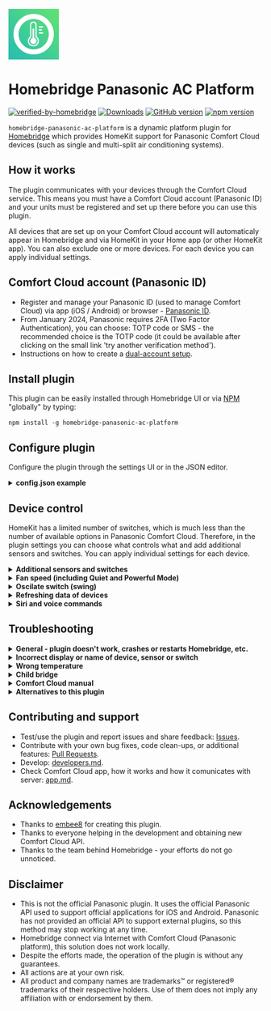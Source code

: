 <img src="https://github.com/homebridge-panasonic-ac-platform/homebridge-panasonic-ac-platform/blob/master/logo.png" width="100px"></img>

# Homebridge Panasonic AC Platform

[![verified-by-homebridge](https://badgen.net/badge/homebridge/verified/purple)](https://github.com/homebridge/homebridge/wiki/Verified-Plugins)
[![Downloads](https://img.shields.io/npm/dt/homebridge-panasonic-ac-platform)](https://www.npmjs.com/package/homebridge-panasonic-ac-platform)
[![GitHub version](https://img.shields.io/github/package-json/v/homebridge-panasonic-ac-platform/homebridge-panasonic-ac-platform?label=GitHub)](https://github.com/homebridge-panasonic-ac-platform/homebridge-panasonic-ac-platform/releases)
[![npm version](https://img.shields.io/npm/v/homebridge-panasonic-ac-platform?color=%23cb3837&label=npm)](https://www.npmjs.com/package/homebridge-panasonic-ac-platform)

`homebridge-panasonic-ac-platform` is a dynamic platform plugin for [Homebridge](https://homebridge.io) which provides HomeKit support for Panasonic Comfort Cloud devices (such as single and multi-split air conditioning systems).

## How it works
The plugin communicates with your devices through the Comfort Cloud service. This means you must have a Comfort Cloud account (Panasonic ID) and your units must be registered and set up there before you can use this plugin.

All devices that are set up on your Comfort Cloud account will automaticaly appear in Homebridge and via HomeKit in your Home app (or other HomeKit app). You can also exclude one or more devices. For each device you can apply individual settings. 

## Comfort Cloud account (Panasonic ID)

- Register and manage your Panasonic ID (used to manage Comfort Cloud) via app (iOS / Android) or browser -  [Panasonic ID](https://csapl.pcpf.panasonic.com).
- From January 2024, Panasonic requires 2FA (Two Factor Authentication), you can choose: TOTP code or SMS - the recommended choice is the TOTP code (it could be available after clicking on the small link 'try another verification method').
- Instructions on how to create a [dual-account setup](https://github.com/homebridge-panasonic-ac-platform/homebridge-panasonic-ac-platform/blob/master/docs/dual-account-setup.md).

## Install plugin

This plugin can be easily installed through Homebridge UI or via [NPM](https://www.npmjs.com/package/homebridge-panasonic-ac-platform) "globally" by typing:

    npm install -g homebridge-panasonic-ac-platform

## Configure plugin
Configure the plugin through the settings UI or in the JSON editor.


<details>
<summary><b>config.json example</b></summary>

```json
{
  "platforms": [
    {
      "platform": "Panasonic AC Platform",
      "name": "Homebridge Panasonic AC Platform",
      "email": "mail@example.com",
      "password": "********",
      "key2fa": "GVZCKT2LLBLV2QBXMFAWFXKFKU5EWL2H",
      "suppressOutgoingUpdates": false, 
      "logsLevel": 1,
      "devices": [
        {
            "name": "CS-Z50VKEW+4942673181",
            "excludeDevice": true,
            "minHeatingTemperature": 8,
            "exposeOutdoorTemp": false,
            "exposeNanoe": true,
            "exposeInsideCleaning": false,
            "exposeEcoNavi": false,
            "exposeDryMode": false,
            "exposeQuietMode": true,
            "exposePowerfulMode": false,
            "swingDefaultUD": "CENTER",
            "swingDefaultLR": "CENTER"
        },
        {
            "name": "Bedroom AC",
            "excludeDevice": false,
            "exposeOutdoorTemp": true,
            "exposeNanoe": false,
            "exposeInsideCleaning": true,
        },
      ]
    }
  ]
}
```
#### General

- `platform` (string): Tells Homebridge which platform this config belongs to. Leave as is.

- `name` (string): Name of the plugin displayed in Homebridge log and as plugin bridge name.

- `email` (string): The username of your Comfort Cloud (Panasonic ID) account.

- `password` (string): The password of your Comfort Cloud (Panasonic ID) account.

* `key2fa` (string): 
2FA key received from Panasonic (32 characters). Example: GVZCKT2LLBLV2QBXMFAWFXKFKU5EWL2H. Note: This field is currently not required to make this plugin work, but Panasonic already requires 2FA (code or SMS, recommended code) to log in to Comfort Cloud, so it may be required soon.

* `suppressOutgoingUpdates` (boolean):
When enabled, changes in the Home app will not be sent to Comfort Cloud. Useful for testing your installation without constantly switching the state of your AC.

* `overWriteVersion` (string):
Overwrite version - must be equal to newest Panasonic Comfort Cloud app version from App Store or Play Store. E.G: 1.21.1 .

* `logsLevel` (integer):
Logs level. 0 - only errors and important info, 1 - standard, 2 - all (including debug). Note: to see debug messages in logs it is also required to enable Debug in Homebridge Settings.

#### Individual for each device

* `name` (string):
Device name (as it is in Comfort Cloud account) or serial (E.G.: CS-Z50VKEW+2462503161). Devices names and serial numbers are displayed in Homebridge log after restart, names can be also found in Panasonic Comfort Cloud app, serial numbers can be also found on the stickers on the devices.

* `excludeDevice` (boolean):
Exclude device from Homebridge and HomeKit (it will stay in Comfort Cloud).

* `minHeatingTemperature` (integer):
The default heating temperature range is 16-30°C. Some Panasonic ACs have an additional heating mode for the range of 8-15°C. You can use this setting to adjust the minimum value. Leave it empty to use the default value.

* `exposeInsideTemp` (boolean):
When enabled it will create a virtual temperature sensor which will display the temperature from inside unit. This can be used for monitoring or automation purposes. Note: It is recomended to use external temperature sensor (not built-in in AC).

* `exposeOutdoorTemp` (boolean):
When enabled it will create a dummy temperature sensor which will display the temperature from outdoor unit. This can be used for monitoring or automation purposes. Note: It may be required for the device to be turned on to retrieve the current temperature from the outdoor unit.

* `exposePower` (boolean): When enabled it will create a switch to control Power (on/off).

* `exposeNanoe` (boolean): When enabled it will create a switch to control Nanoe.

* `exposeInsideCleaning` (boolean): When enabled it will create a switch to control Inside Cleaning.

* `exposeEcoNavi` (boolean): When enabled it will create a switch to control Eco Navi.

* `exposeEcoFunction` (boolean): When enabled it will create a switch to control Eco Function.

* `exposeCoolMode` (boolean): When enabled it will create a switch to control Cool Mode.
 
* `exposeHeayMode` (boolean): When enabled it will create a switch to control Heat Mode.
 
* `exposeDryMode` (boolean): When enabled it will create a switch to control Dry Mode.

* `exposeFanMode` (boolean): When enabled it will create a switch to control Fan Mode.

* `exposeNanoeStandAloneMode` (boolean): When enabled it will create a switch to control Nanoe Stand Alone Mode.

* `exposeQuietMode` (boolean): When enabled it will create a switch to control Quiet Mode. Quiet Mode can also be enabled by setting the speed slider (rotation) to 1.

* `exposePowerfulMode` (boolean): When enabled it will create a switch to control Powerful Mode. Powerful Mode can also be enabled by setting the speed slider (rotation) to 7.

* `exposeSwingUpDown` (boolean): When enabled it will create a switch to control Swing Up Down.

* `exposeSwingLeftRight` (boolean): When enabled it will create a switch to control Swing Left Right.

* `exposeFanSpeed` (boolean): When enabled it will create a switch to control Fan Speed. Value 0 will turn device off, value from 1 to 20 = speed 1, value from 21 to 40 = speed 2, value from 41 to 60 = speed 3, value from 61 to 80 = speed 4, value from 81 to 99 = speed 5 and value 100 = speed auto. Note: changing value will turn off Quiet / Powerful mode.

* `swingDefaultUD` (string):
Desired position of the Up-Down flaps when swing is switched off.

* `swingDefaultLR` (string):
Desired position of the Left-Right flaps when swing is switched off.


</details>

## Device control

HomeKit has a limited number of switches, which is much less than the number of available options in Panasonic Comfort Cloud. Therefore, in the plugin settings you can choose what controls what and add additional sensors and switches. You can apply individual settings for each device.

<details>
<summary><b>Additional sensors and switches</b></summary>
    
- Enable additional sensor for outdoor temp. and/or switches for: Nanoe, Inside Cleaning, Eco Navi, Cool Mode, Heat Mode, Dry Mode, Fan mode, Quiet Mode, Powerful Mode, Swing Up Down, Swing Left Right, Fan Speed, etc.
- Sensor / Switch will work only if device support this function.
- Some values can be changed only when device is turned on (E.G.: Quiet Mode, Powerful mode, Swing Up Down, Swing Left Right).
- These sensors / switches will be available in HomeKit, directly in your main device or in device / settings (wheel icon) / accessories. 
- If you add at least one sensor or switch, the appearance of the air conditioning in HomeKit will change to accessory group (rotation speed and swing will be available after entering the device / settings (wheel icon) / accessories / device / settings (wheel icon)). You can also use the option 'show as separate tiles' to separate the accessories.

</details>

<details>
<summary><b>Fan speed (including Quiet and Powerful Mode)</b></summary>

For the built-in slider (not additional), the following mapping applies:

| Home app slider position  | Comfort Cloud setting |
| ------------------------: | --------------------- |
| (leftmost) 0              | Device off            |
| 1                         | Quiet mode            |
| 2                         | Fan speed: 1          |
| 3                         | Fan speed: 2          |
| 4                         | Fan speed: 3          |
| 5                         | Fan speed: 4          |
| 6                         | Fan speed: 5          |
| 7                         | Powerful mode         |
| (rightmost) 8             | Auto                  |

</details>

<details>
<summary><b>Oscilate switch (swing)</b></summary>

- Activation of Oscilate switch from HomeKit will set swing to auto (for up-down and left-right).
- Deactivation of the Oscilate switch from HomeKit will set desired positions - you can set them in plugin config.
- When refreshing data, it will activate switch if at least one of the swing modes be enabled (up-down or left-right or both), otherwise it will be turned off.
- For more control you can add additional switches for up-down swing and left-right swing.
</details>

<details>
<summary><b>Refreshing data of devices</b></summary>

- The data is refreshed automatically: every 10 minutes when the device is turned on and every 60 minutes when it is turned off. Data is also refreshed every time the state of the device is changed using HomeKit / Apple Home.
- Why isn't refreshing more often? Each refresh is a connection to the Panasonic server and too many connections result in IP blocking.
- Temperature from outdoor unit is only available when device is on. 

</details>

<details>
<summary><b>Siri and voice commands</b></summary>

If everything works properly and you can control devices using the Apple Home application, you can also control it using Siri. Commands fully depend on Apple.

Examples of commands:
- Hey Siri, turn on [device name] 
- Hey Siri, [device name] , turn off
- Hey Siri, [device name] , set [auto, heat, cool] mode
- Hey Siri, [device name] , set rotation speed to [value from 1 to 8]

You can also combine several commands into one:
- Hey Siri, [device name] , set [auto, heat, cool] mode and rotation speed to [value from 1 to 8]

</details>


## Troubleshooting

<details>
<summary><b>General - plugin doesn't work, crashes or restarts Homebridge, etc.</b></summary>

- Make sure that you can successfully log in and control each device via Panasonic Comfort Cloud application.
- Accept all terms, conditions, etc in Panasonic Comfort Cloud app.
- Update plugin, Homebridge and all its components and Apple hubs to the newest versions.
- Disable other Homebridge plugins to make sure that they are not causing the problem.
- Disconnect each Comfort Cloud device (like AC) from the power and turn it on again (or restart WiFi in them).
- Restart Internet routers.
- Restart Homebridge or plugin bridge.
- Remove one or move device from Homebridge cache (Homebridge settings > remove one device from cache).
- Set Logs Level to all (in plugin config) and enable debug mode (in Homebridge settings) / child bridge settings - this will include more detailed information in the log.

</details>

<details>
<summary><b>Incorrect display or name of device, sensor or switch</b></summary>
    
Remove device from Homebridge cache (Homebridge settings > remove one device from cache).

</details>

<details>
<summary><b>Wrong temperature</b></summary>
    
- Built-in temperature sensors (in the internal and external unit) give only approximate values (as the manufacturer himself indicates).
- Values from outdoor sensors are shown and updated only when the device is turned on.
- Comfort Cloud updates data only from time to time, the same plugin, which is why the temperature in the Panasonic Comfort Cloud application may be different than in HomeKit / Apple Home. You can force refresh in Panasonic app by pulling down the screen. 
- For these reasons, it is not recommended to use built-in sensors for automation. Instead, it is advisable to use an external sensor.
- So what are these built-in sensors for? Internal sensor is for two simple automations that every AC have built-in: for cooling mode turn off cooling when the room temperature (internal sensor) is equal to or lower than the set, and for heating mode when it is equal or higher. Outdoor sensor is for detecting when AC should run defrost. 
</details>

<details>
<summary><b>Child bridge</b></summary>
    
- It's recommended you run this plugin as a [child bridge](https://github.com/homebridge/homebridge/wiki/Child-Bridges).

</details>

<details>
<summary><b>Comfort Cloud manual</b></summary>

https://www.panasonic.com/global/hvac/products/comfort-cloud/how-to-set-up-comfort-cloud.html

</details>

<details>
<summary><b>Alternatives to this plugin</b></summary>

- Link Comfort Cloud to Google Assistant ([manual](https://www.panasonic.com/global/hvac/products/comfort-cloud/how-to-set-up-comfort-cloud/link-panasonic-comfort-cloud-app-to-google-assistant.html)).

- Link Comfort Cloud to Amazon Alexa ([manual](https://www.panasonic.com/global/hvac/products/comfort-cloud/how-to-set-up-comfort-cloud/link-panasonic-comfort-cloud-app-to-amazon-alexa.html)).

- Official Panasonic Comfort Cloud app for iOS / Android

- Dedicated remote controller.

- Local access, but this requires reworking of the equipment, which will lose the warranty, so rather not recommended ([manual](https://github.com/DomiStyle/esphome-panasonic-ac)).
    
- Control by IR (imitates an IR remote control), but it only allows you to send commands (not possible to read the state). Examples:

  - Aqara Hub M2 or M3. This Hub will directly exposes IR to Homekit. For Hub M2 you need to create scene in Aqara app for every IR command, for IR commands scenes are the only way to sync to HomeKit.

  - Broadlink RM4 Mini or Pro. They work as WiFi devices. You need to install Homebridge plugin ([homebridge-broadlink-rm](https://github.com/kiwi-cam/homebridge-broadlink-rm)) to work with this. For every command there will be separate accessory in HomeKit.
        
  - Any Zigbee IR blaster. You can easily add Zigbee support to Homebridge. Just connect the Conbee stick, enable the support in hb-config (Extra packages / deCONZ), install the appropriate plugin (E.G.: [homebridge-deconz](https://github.com/ebaauw/homebridge-deconz)) and add the selected IR blaster.

</details>

## Contributing and support

- Test/use the plugin and report issues and share feedback: [Issues](https://github.com/homebridge-panasonic-ac-platform/homebridge-panasonic-ac-platform/issues).
- Contribute with your own bug fixes, code clean-ups, or additional features: [Pull Requests](https://github.com/homebridge-panasonic-ac-platform/homebridge-panasonic-ac-platform/pulls).
- Develop: [developers.md](https://github.com/homebridge-panasonic-ac-platform/homebridge-panasonic-ac-platform/blob/master/docs/developers.md).
- Check Comfort Cloud app, how it works and how it comunicates with server: [app.md](https://github.com/homebridge-panasonic-ac-platform/homebridge-panasonic-ac-platform/blob/master/docs/app.md).

## Acknowledgements
- Thanks to [embee8](https://github.com/embee8) for creating this plugin.
- Thanks to everyone helping in the development and obtaining new Comfort Cloud API.
- Thanks to the team behind Homebridge - your efforts do not go unnoticed.

## Disclaimer
- This is not the official Panasonic plugin. It uses the official Panasonic API used to support official applications for iOS and Android. Panasonic has not provided an official API to support external plugins, so this method may stop working at any time.
- Homebridge connect via Internet with Comfort Cloud (Panasonic platform), this solution does not work locally.
- Despite the efforts made, the operation of the plugin is without any guarantees.
- All actions are at your own risk.
- All product and company names are trademarks™ or registered® trademarks of their respective holders. Use of them does not imply any affiliation with or endorsement by them.
